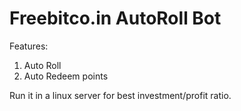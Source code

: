 # Freebitco.in AutoRoll Bot

Features:
1. Auto Roll
2. Auto Redeem points

Run it in a linux server for best investment/profit ratio.
